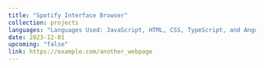 ```yaml
---
title: "Spotify Interface Browser"
collection: projects
languages: "Languages Used: JavaScript, HTML, CSS, TypeScript, and Angular"
date: 2023-12-01
upcoming: "false"
link: https://example.com/another_webpage
---
```

